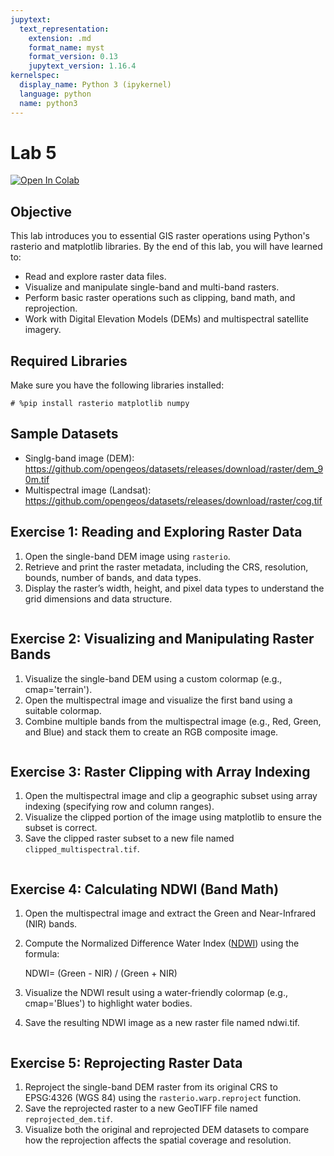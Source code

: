 ```yaml
---
jupytext:
  text_representation:
    extension: .md
    format_name: myst
    format_version: 0.13
    jupytext_version: 1.16.4
kernelspec:
  display_name: Python 3 (ipykernel)
  language: python
  name: python3
---
```


# Lab 5

[![Open In Colab](https://colab.research.google.com/assets/colab-badge.svg)](https://colab.research.google.com/github/giswqs/geog-312/blob/main/book/labs/lab_05.ipynb)

## Objective

This lab introduces you to essential GIS raster operations using Python's rasterio and matplotlib libraries. By the end of this lab, you will have learned to:

- Read and explore raster data files.
- Visualize and manipulate single-band and multi-band rasters.
- Perform basic raster operations such as clipping, band math, and reprojection.
- Work with Digital Elevation Models (DEMs) and multispectral satellite imagery.

## Required Libraries

Make sure you have the following libraries installed:

```{code-cell} ipython3
# %pip install rasterio matplotlib numpy
```

## Sample Datasets

- Singlg-band image (DEM): https://github.com/opengeos/datasets/releases/download/raster/dem_90m.tif
- Multispectral image (Landsat): https://github.com/opengeos/datasets/releases/download/raster/cog.tif

## Exercise 1: Reading and Exploring Raster Data

1. Open the single-band DEM image using `rasterio`.
2. Retrieve and print the raster metadata, including the CRS, resolution, bounds, number of bands, and data types.
3. Display the raster’s width, height, and pixel data types to understand the grid dimensions and data structure.

```{code-cell} ipython3

```

## Exercise 2: Visualizing and Manipulating Raster Bands

1. Visualize the single-band DEM using a custom colormap (e.g., cmap='terrain').
2. Open the multispectral image and visualize the first band using a suitable colormap.
3. Combine multiple bands from the multispectral image (e.g., Red, Green, and Blue) and stack them to create an RGB composite image.

```{code-cell} ipython3

```

## Exercise 3: Raster Clipping with Array Indexing

1. Open the multispectral image and clip a geographic subset using array indexing (specifying row and column ranges).
2. Visualize the clipped portion of the image using matplotlib to ensure the subset is correct.
3. Save the clipped raster subset to a new file named `clipped_multispectral.tif`.

```{code-cell} ipython3

```

## Exercise 4: Calculating NDWI (Band Math)

1. Open the multispectral image and extract the Green and Near-Infrared (NIR) bands.
2. Compute the Normalized Difference Water Index ([NDWI](https://en.wikipedia.org/wiki/Normalized_difference_water_index)) using the formula:

    NDWI= (Green - NIR) / (Green + NIR)

3. Visualize the NDWI result using a water-friendly colormap (e.g., cmap='Blues') to highlight water bodies.
4. Save the resulting NDWI image as a new raster file named ndwi.tif.

```{code-cell} ipython3

```

## Exercise 5: Reprojecting Raster Data

1. Reproject the single-band DEM raster from its original CRS to EPSG:4326 (WGS 84) using the `rasterio.warp.reproject` function.
2. Save the reprojected raster to a new GeoTIFF file named `reprojected_dem.tif`.
3. Visualize both the original and reprojected DEM datasets to compare how the reprojection affects the spatial coverage and resolution.

```{code-cell} ipython3

```
